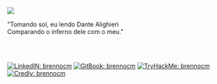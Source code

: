 <img align="left" src="https://orhun.dev/img/crow.png">

<br>

"Tomando sol, eu lendo Dante Alighieri <br>
Comparando o inferno dele com o meu."

<br> <br>

[![LinkedIN: brennocm](https://img.shields.io/badge/LinkedIn-0A66C2.svg?style=for-the-badge&logo=LinkedIn&logoColor=white)](https://www.linkedin.com/in/brennocm/)
[![GitBook: brennocm](https://img.shields.io/badge/GitBook-3884FF.svg?style=for-the-badge&logo=GitBook&logoColor=white)](https://brennocm.gitbook.io/profile/)
[![TryHackMe: brennocm](https://img.shields.io/badge/TryHackMe-212C42.svg?style=for-the-badge&logo=TryHackMe&logoColor=white)](https://tryhackme.com/p/brennocm)
[![Credly: brennocm](https://img.shields.io/badge/Credly-FF6B00.svg?style=for-the-badge&logo=Credly&logoColor=white)](https://www.credly.com/users/brenno-cavalcante-miranda)

<!--  

<details>
 
<summary> About me:</summary>
 

<div align="left">
 
``` js

brennocm@vm:$ cd github
brennocm@vm:/github$ ls
profile.sh
brennocm@vm:/github$ cat profile.sh
brennocm@vm:/github$
#!bin/bash

echo "hacking enthusiast"

sudo apt-get update
sudo apt-get upgrade
 
sudo apt-get install nmap -y
sudo apt-get install burpsuit -y
sudo apt-get install ncat -y
sudo apt-get install proxychains4 -y
sudo apt-get install torbrowser-launcher -y

#profile

so=kali,whonix,tails,windows
lin=c,python,php,javascript,java
inte=hacking,programacao

echo "Sistemas operacionais: $so"
echo "Linguagens de programação: $lin"
echo "Interesses: $inte"


```
  </div>
</details>
-->
